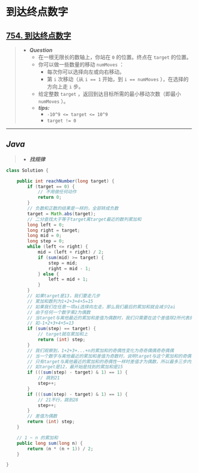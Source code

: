 # 到达终点数字

## [754. 到达终点数字](https://leetcode.cn/problems/reach-a-number/)

> - ***Question***
>   - 在一根无限长的数轴上，你站在 `0` 的位置。终点在 `target` 的位置。
>   - 你可以做一些数量的移动 `numMoves` ：
>     - 每次你可以选择向左或向右移动。
>     - 第 `i` 次移动（从 `i == 1` 开始，到 `i == numMoves` ），在选择的方向上走 `i` 步。
>   - 给定整数 `target` ，返回到达目标所需的最小移动次数（即最小 `numMoves` ）。
>   - ***tips:***
>     - `-10^9 <= target <= 10^9`
>     - `target != 0`

---

## *Java*

> - ***找规律***

```java
class Solution {

    public int reachNumber(long target) {
        if (target == 0) {
            // 不用做任何动作
            return 0;
        }
        // 负数和正数的结果是一样的，全部转成负数
        target = Math.abs(target);
        // 二分查找大于等于target离target最近的数列累加和
        long left = 0;
        long right = target;
        long mid = 0;
        long step = 0;
        while (left <= right) {
            mid = (left + right) / 2;
            if (sum(mid) >= target) {
                step = mid;
                right = mid - 1;
            } else {
                left = mid + 1;
            }
        }
        // 如果target是13，我们要走几步
        // 累加和数列为1+2+3+4+5=15
        // 如果我们在任意一项ai选择向左走，那么我们最后的累加和就会减少2ai
        // 由于任何一个数字乘2为偶数
        // 当target与离他最近的累加和差值为偶数时，我们只需要在这个差值除2所代表的步数向左走即可
        // 如-1+2+3+4+5=13
        if (sum(step) == target) {
            // target就在累加和上
            return (int) step;
        }
        // 我们观察到，1+2+3+...+n的累加和的奇偶性变化为奇奇偶偶奇奇偶偶
        // 当一个数字与离他最近的累加和差值为奇数时，说明target与这个累加和的奇偶性不一样
        // 只有target与离他最近的累加和的奇偶性一样时差值才为偶数，所以最多三步内找到奇偶性一样的累加和
        // 如target是12，最开始是找到的累加和是15
        if (((sum(step) - target) & 1) == 1) {
            // 跳到21
            step++;
        }
        if (((sum(step) - target) & 1) == 1) {
            // 21不行，跳到28
            step++;
        }
        // 差值为偶数
        return (int) step;
    }

    // 1 ~ n 的累加和
    public long sum(long n) {
        return (n * (n + 1)) / 2;
    }

}
```
